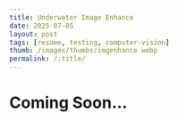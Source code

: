 ```yaml
---
title: Underwater Image Enhance
date: 2025-07-05
layout: post
tags: [resume, testing, computer-vision]
thumb: /images/thumbs/imgenhance.webp
permalink: /:title/
---
```


# Coming Soon...
